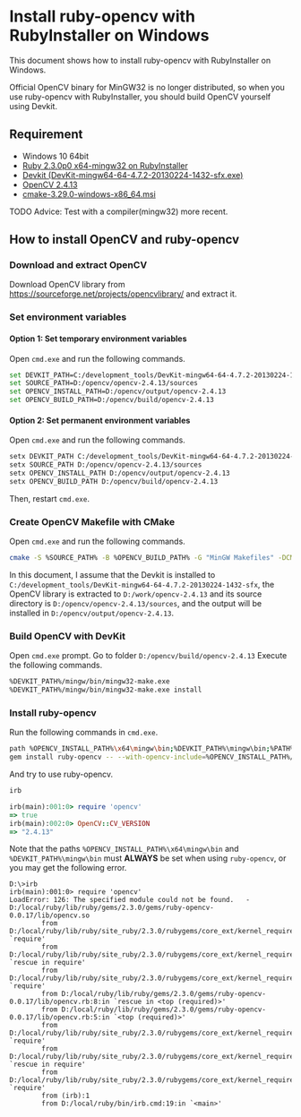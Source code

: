 # Install ruby-opencv with RubyInstaller on Windows

This document shows how to install ruby-opencv with RubyInstaller on Windows.

Official OpenCV binary for MinGW32 is no longer distributed, so when you use ruby-opencv with RubyInstaller, you should build OpenCV yourself using Devkit.

## Requirement

- Windows 10 64bit
- [Ruby 2.3.0p0 x64-mingw32 on RubyInstaller](http://rubyinstaller.org/)
- [Devkit (DevKit-mingw64-64-4.7.2-20130224-1432-sfx.exe)](https://rubyinstaller.org/downloads/archives/)
- [OpenCV 2.4.13](https://sourceforge.net/projects/opencvlibrary/files/opencv-win/2.4.13/opencv-2.4.13.exe/download)
- [cmake-3.29.0-windows-x86_64.msi](https://cmake.org/)

TODO Advice: Test with a compiler(mingw32) more recent.

## How to install OpenCV and ruby-opencv

### Download and extract OpenCV

Download OpenCV library from https://sourceforge.net/projects/opencvlibrary/ and extract it.

### Set environment variables

#### Option 1: Set temporary environment variables

Open ```cmd.exe``` and run the following commands.

```bash
set DEVKIT_PATH=C:/development_tools/DevKit-mingw64-64-4.7.2-20130224-1432-sfx
set SOURCE_PATH=D:/opencv/opencv-2.4.13/sources
set OPENCV_INSTALL_PATH=D:/opencv/output/opencv-2.4.13
set OPENCV_BUILD_PATH=D:/opencv/build/opencv-2.4.13
```

#### Option 2: Set permanent environment variables

Open ```cmd.exe``` and run the following commands.

```bash
setx DEVKIT_PATH C:/development_tools/DevKit-mingw64-64-4.7.2-20130224-1432-sfx
setx SOURCE_PATH D:/opencv/opencv-2.4.13/sources
setx OPENCV_INSTALL_PATH D:/opencv/output/opencv-2.4.13
setx OPENCV_BUILD_PATH D:/opencv/build/opencv-2.4.13
```

Then, restart ```cmd.exe```.

### Create OpenCV Makefile with CMake

Open ```cmd.exe``` and run the following commands.

```bash
cmake -S %SOURCE_PATH% -B %OPENCV_BUILD_PATH% -G "MinGW Makefiles" -DCMAKE_INSTALL_PREFIX=%OPENCV_INSTALL_PATH% -DCMAKE_MAKE_PROGRAM=%DEVKIT_PATH%/mingw/bin/mingw32-make.exe -DCMAKE_C_COMPILER=%DEVKIT_PATH%/mingw/bin/gcc.exe -DCMAKE_CXX_COMPILER=%DEVKIT_PATH%/mingw/bin/g++.exe -DBUILD_PERF_TESTS=OFF -DBUILD_opencv_java=OFF
```

In this document, I assume that the Devkit is installed to ```C:/development_tools/DevKit-mingw64-64-4.7.2-20130224-1432-sfx```, the OpenCV library is extracted to ```D:/work/opencv-2.4.13``` and its source directory is ```D:/opencv/opencv-2.4.13/sources```, and the output will be installed in ```D:/opencv/output/opencv-2.4.13```.


### Build OpenCV with DevKit

Open ```cmd.exe``` prompt.
Go to folder ```D:/opencv/build/opencv-2.4.13```
Execute the following commands.

```bash
%DEVKIT_PATH%/mingw/bin/mingw32-make.exe
%DEVKIT_PATH%/mingw/bin/mingw32-make.exe install
```


### Install ruby-opencv

Run the following commands in ```cmd.exe```.

```bash
path %OPENCV_INSTALL_PATH%\x64\mingw\bin;%DEVKIT_PATH%\mingw\bin;%PATH%
gem install ruby-opencv -- --with-opencv-include=%OPENCV_INSTALL_PATH%/include --with-opencv-lib=%OPENCV_INSTALL_PATH%/x64/mingw/lib
```

And try to use ruby-opencv.

```bash
irb
```

```ruby
irb(main):001:0> require 'opencv'
=> true
irb(main):002:0> OpenCV::CV_VERSION
=> "2.4.13"
```

Note that the paths ```%OPENCV_INSTALL_PATH%\x64\mingw\bin``` and ```%DEVKIT_PATH%\mingw\bin``` must **ALWAYS** be set when using ```ruby-opencv```, or you may get the following error.

```
D:\>irb
irb(main):001:0> require 'opencv'
LoadError: 126: The specified module could not be found.   - D:/local/ruby/lib/ruby/gems/2.3.0/gems/ruby-opencv-0.0.17/lib/opencv.so
        from D:/local/ruby/lib/ruby/site_ruby/2.3.0/rubygems/core_ext/kernel_require.rb:133:in `require'
        from D:/local/ruby/lib/ruby/site_ruby/2.3.0/rubygems/core_ext/kernel_require.rb:133:in `rescue in require'
        from D:/local/ruby/lib/ruby/site_ruby/2.3.0/rubygems/core_ext/kernel_require.rb:40:in `require'
        from D:/local/ruby/lib/ruby/gems/2.3.0/gems/ruby-opencv-0.0.17/lib/opencv.rb:8:in `rescue in <top (required)>'
        from D:/local/ruby/lib/ruby/gems/2.3.0/gems/ruby-opencv-0.0.17/lib/opencv.rb:5:in `<top (required)>'
        from D:/local/ruby/lib/ruby/site_ruby/2.3.0/rubygems/core_ext/kernel_require.rb:133:in `require'
        from D:/local/ruby/lib/ruby/site_ruby/2.3.0/rubygems/core_ext/kernel_require.rb:133:in `rescue in require'
        from D:/local/ruby/lib/ruby/site_ruby/2.3.0/rubygems/core_ext/kernel_require.rb:40:in `require'
        from (irb):1
        from D:/local/ruby/bin/irb.cmd:19:in `<main>'
```
